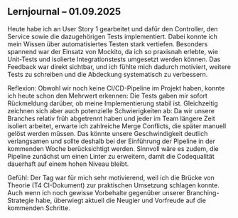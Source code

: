 ## Lernjournal – 01.09.2025

Heute habe ich an User Story 1 gearbeitet und dafür den Controller, den Service sowie die dazugehörigen Tests implementiert. Dabei konnte ich mein Wissen über automatisiertes Testen stark vertiefen. Besonders spannend war der Einsatz von Mockito, da ich so praxisnah erlebte, wie Unit-Tests und isolierte Integrationstests umgesetzt werden können. Das Feedback war direkt sichtbar, und ich fühlte mich dadurch motiviert, weitere Tests zu schreiben und die Abdeckung systematisch zu verbessern.

Reflexion:
Obwohl wir noch keine CI/CD-Pipeline im Projekt haben, konnte ich heute schon den Mehrwert erkennen: Die Tests gaben mir sofort Rückmeldung darüber, ob meine Implementierung stabil ist. Gleichzeitig zeichnen sich aber auch potenzielle Schwierigkeiten ab: Da wir unsere Branches relativ früh abgetrennt haben und jeder im Team längere Zeit isoliert arbeitet, erwarte ich zahlreiche Merge Conflicts, die später manuell gelöst werden müssen. Das könnte unsere Geschwindigkeit deutlich verlangsamen und sollte deshalb bei der Einführung der Pipeline in der kommenden Woche berücksichtigt werden. Sinnvoll wäre es zudem, die Pipeline zunächst um einen Linter zu erweitern, damit die Codequalität dauerhaft auf einem hohen Niveau bleibt.

Gefühl:
Der Tag war für mich sehr motivierend, weil ich die Brücke von Theorie (T4 CI-Dokument) zur praktischen Umsetzung schlagen konnte. Auch wenn ich noch gewisse Vorbehalte gegenüber unserer Branching-Strategie habe, überwiegt aktuell die Neugier und Vorfreude auf die kommenden Schritte.